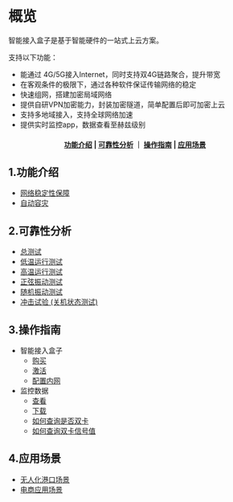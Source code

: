 # 概览

智能接入盒子是基于智能硬件的一站式上云方案。

支持以下功能：

- 能通过 4G/5G接入Internet，同时支持双4G链路聚合，提升带宽
- 在客观条件的极限下，通过各种软件保证传输网络的稳定
- 快速组网，搭建加密局域网络
- 提供自研VPN加密能力，封装加密隧道，简单配置后即可加密上云
- 支持多地域接入，支持全球网络加速
- 提供实时监控app，数据查看至赫兹级别


#### <center>[ 功能介绍](#1功能介绍)   |   [可靠性分析](#可靠性分析)   ｜    [操作指南](#3操作指南)  |     [应用场景](#4应用场景) </center>



## 1.功能介绍

* [网络稳定性保障](/accessgw/function/stability.md)
* [自动容灾](/accessgw/function/recovery.md)

## 2.可靠性分析

* [总测试](accessgw/overall/.md) 
* [低温运行测试](/accessgw/test/low.md)
* [高温运行测试](/accessgw/test/high/md)
* [正弦振动测试](/accessgw/test/sine.md)
* [随机振动测试](/accessgw/test/random.md)
* [冲击试验 (关机状态测试)](/accessgw/test/impact.md)

## 3.操作指南

* 智能接入盒子  
     * [购买](/accessgw/guide/buy)
     * [激活](/accessgw/guide/activate)
     * [配置内网](/accessgw/guide/LAN.md)
* 监控数据
    * [查看]( /accessgw/guide/check)
     * [下载](/accessgw/guide/download)
     * [如何查询是否双卡](/accessgw/guide/dual-sim.md)
     * [如何查询双卡信号值](/accessgw/guide/signal.md)

## 4.应用场景

* [无人化港口场景](/accessgw/strategy/port.md)
* [电商应用场景](/accessgw/strategy/ecommerce.md)




